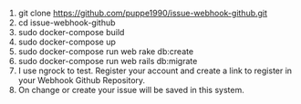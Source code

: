 
1. git clone https://github.com/puppe1990/issue-webhook-github.git
2. cd issue-webhook-github
3. sudo docker-compose build
4. sudo docker-compose up
5. sudo docker-compose run web rake db:create
6. sudo docker-compose run web rails db:migrate
7. I use ngrock to test. Register your account and create a link to register in your Webhook Github Repository.
8. On change or create your issue will be saved in this system.
